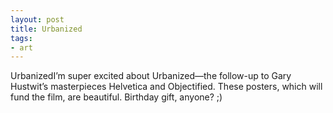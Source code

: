 ```yaml
---
layout: post
title: Urbanized
tags:
- art
---
```

UrbanizedI’m super excited about Urbanized—the follow-up to Gary Hustwit’s masterpieces Helvetica and Objectified. These posters, which will fund the film, are beautiful. Birthday gift, anyone? ;)

